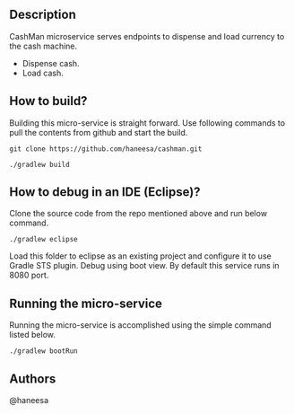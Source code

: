## Description
CashMan microservice serves endpoints to dispense and load currency to the cash machine.

* Dispense cash.
* Load cash.

## How to build?
Building this micro-service is straight forward. Use following commands to pull the contents from github and start the build.

```
git clone https://github.com/haneesa/cashman.git
```

```
./gradlew build
```

## How to debug in an IDE (Eclipse)?
Clone the source code from the repo mentioned above and run below command.

```
./gradlew eclipse
```

Load this folder to eclipse as an existing project and configure it to use Gradle STS plugin.
Debug using boot view. By default this service runs in 8080 port.


## Running the micro-service
Running the micro-service is accomplished using the simple command listed below.
```
./gradlew bootRun
```

## Authors
@haneesa

